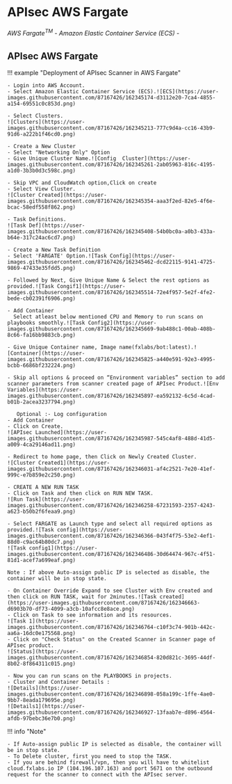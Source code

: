 # APIsec AWS Fargate


###### AWS Fargate<sup>TM</sup> - Amazon Elastic Container Service (ECS) - 


## APIsec AWS Fargate

!!! example "Deployment of APIsec Scanner in AWS Fargate"

	- Login into AWS Account.
	- Select Amazon Elastic Container Service (ECS).![ECS](https://user-images.githubusercontent.com/87167426/162345174-d3112e20-7ca4-4855-a154-69551c0c853d.png)

	- Select Clusters.
	![Clusters](https://user-images.githubusercontent.com/87167426/162345213-777c9d4a-cc16-43b9-91d6-a222b1f46cd0.png)

	- Create a New Cluster
	- Select "Networking Only" Option
	- Give Unique Cluster Name.![Config  Cluster](https://user-images.githubusercontent.com/87167426/162345261-2ab05963-816c-4195-a1d0-3b3b0d3c598c.png)

	- Skip VPC and CloudWatch option,Click on create 
	- Select View Cluster.
	![Cluster Created](https://user-images.githubusercontent.com/87167426/162345354-aaa3f2ed-82e5-4f6e-bcac-58edf558f862.png)

	- Task Definitions.
	![Task Def](https://user-images.githubusercontent.com/87167426/162345408-54b0bc0a-a0b3-433a-b64e-317c24ac6cd7.png)

	- Create a New Task Definition
	- Select 'FARGATE' Option.![Task Config](https://user-images.githubusercontent.com/87167426/162345462-dcd22115-9141-4725-9869-47433e35fdd5.png)

	- Followed by Next, Give Unique Name & Select the rest options as provided.![Task Congif1](https://user-images.githubusercontent.com/87167426/162345514-72e4f957-5e2f-4fe2-bede-cb02391f6906.png)

	- Add Container
	  Select atleast below mentioned CPU and Memory to run scans on playbooks smoothly.![Task Config2](https://user-images.githubusercontent.com/87167426/162345669-9ab488c1-00ab-408b-8c66-fa16bb9883cb.png)

	- Give Unique Container name, Image name(fxlabs/bot:latest).![Container](https://user-images.githubusercontent.com/87167426/162345825-a440e591-92e3-4995-bcbb-6686bf232224.png)

	- Skip all options & proceed on “Environment variables” section to add scanner parameters from scanner created page of APIsec Product.![Env Variables](https://user-images.githubusercontent.com/87167426/162345897-ea592132-6c5d-4cad-b01b-2acea3237794.png)

	   Optional :- Log configuration 
	- Add Container
	- Click on Create.
	![APIsec Launched](https://user-images.githubusercontent.com/87167426/162345987-545c4af8-488d-41d5-a009-4ca29146ad11.png)

	- Redirect to home page, then Click on Newly Created Cluster.
	![Cluster Created1](https://user-images.githubusercontent.com/87167426/162346031-af4c2521-7e20-41ef-999c-e7b859e2c250.png)

	- CREATE A NEW RUN TASK
	- Click on Task and then click on RUN NEW TASK.
	![Run Task](https://user-images.githubusercontent.com/87167426/162346258-67231593-2357-4243-a623-b50b2f6feaa9.png)

	- Select FARGATE as Launch type and select all required options as provided.![Task config](https://user-images.githubusercontent.com/87167426/162346366-043f4f75-53e2-4ef1-88d0-c9ac64b80dc7.png)
	![Task config1](https://user-images.githubusercontent.com/87167426/162346486-30d64474-967c-4f51-81d1-acef7a699eaf.png)
	
	Note : If above Auto-assign public IP is selected as disable, the container will be in stop state.

	- On Container Override Expand to see Cluster with Env created and then click on RUN TASK, wait for 2minutes.![Task created](https://user-images.githubusercontent.com/87167426/162346663-d6903b70-df73-4099-a3cb-10afcc8e8ace.png)
	- Click on Task to see information and its resources.
	![Task 1](https://user-images.githubusercontent.com/87167426/162346764-c10f3c74-901b-442c-aa6a-16dc0e175568.png)
	- Click on "Check Status" on the Created Scanner in Scanner page of APIsec product.
	![Status](https://user-images.githubusercontent.com/87167426/162346854-820d821c-3695-44df-8b02-8f864311c015.png)

	- Now you can run scans on the PLAYBOOKS in projects.
	- Cluster and Container Details :
	![Details](https://user-images.githubusercontent.com/87167426/162346898-058a199c-1ffe-4ae0-9bb7-8eada179695e.png)
	![Details1](https://user-images.githubusercontent.com/87167426/162346927-13faab7e-d896-4564-afdb-97bebc36e7b0.png)


!!! info "Note"
	
	- If Auto-assign public IP is selected as disable, the container will be in stop state.
	- To Delete cluster, first you need to stop the TASK.
	- If you are behind firewall/vpn, then you will have to whitelist cloud.fxlabs.io IP (104.196.107.163) and port 5671 on the outbound request for the scanner to connect with the APIsec server.
